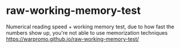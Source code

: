 # raw-working-memory-test
Numerical reading speed + working memory test,
due to how fast the numbers show up, you're not able to use memorization techniques
https://warpromo.github.io/raw-working-memory-test/
